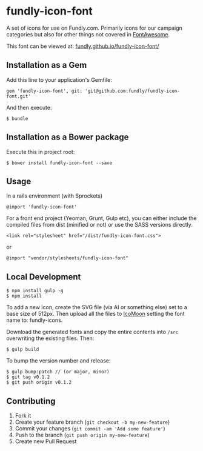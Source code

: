 # fundly-icon-font

A set of icons for use on Fundly.com. Primarily icons for our campaign categories but also for other things not covered in [FontAwesome](http://fontawesome.io/cheatsheet/).

This font can be viewed at: [fundly.github.io/fundly-icon-font/](http://fundly.github.io/fundly-icon-font/)

## Installation as a Gem

Add this line to your application's Gemfile:

    gem 'fundly-icon-font', git: 'git@github.com:fundly/fundly-icon-font.git'

And then execute:

    $ bundle


## Installation as a Bower package

Execute this in project root:

    $ bower install fundly-icon-font --save


## Usage

In a rails environment (with Sprockets)

    @import 'fundly-icon-font'

For a front end project (Yeoman, Grunt, Gulp etc), you can either include the compiled files from dist (minified or not) or use the SASS versions directly.

    <link rel="stylesheet" href="/dist/fundly-icon-font.css">

or

    @import "vendor/stylesheets/fundly-icon-font"


## Local Development

    $ npm install gulp -g
    $ npm install

To add a new icon, create the SVG file (via AI or something else) set to a base size of 512px. Then upload all the files to [IcoMoon](http://icomoon.io/app) setting the font name to: fundly-icons.

Download the generated fonts and copy the entire contents into `/src` overwriting the existing files. Then:

    $ gulp build

To bump the version number and release:

    $ gulp bump:patch // (or major, minor)
    $ git tag v0.1.2
    $ git push origin v0.1.2


## Contributing

1. Fork it
2. Create your feature branch (`git checkout -b my-new-feature`)
3. Commit your changes (`git commit -am 'Add some feature'`)
4. Push to the branch (`git push origin my-new-feature`)
5. Create new Pull Request
